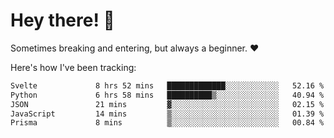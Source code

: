 # Hey there! 👋
Sometimes breaking and entering, but always a beginner. ❤️

Here's how I've been tracking:
<!--START_SECTION:waka-->

```txt
Svelte             8 hrs 52 mins   █████████████░░░░░░░░░░░░   52.16 %
Python             6 hrs 58 mins   ██████████▒░░░░░░░░░░░░░░   40.94 %
JSON               21 mins         ▓░░░░░░░░░░░░░░░░░░░░░░░░   02.15 %
JavaScript         14 mins         ▒░░░░░░░░░░░░░░░░░░░░░░░░   01.39 %
Prisma             8 mins          ▒░░░░░░░░░░░░░░░░░░░░░░░░   00.84 %
```

<!--END_SECTION:waka-->
